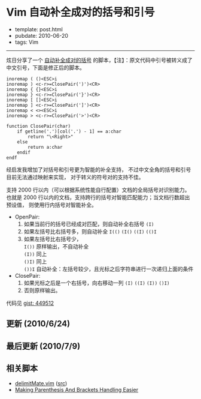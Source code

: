 
# Vim 自动补全成对的括号和引号

- template: post.html
- pubdate: 2010-06-20
- tags: Vim

----


炫日分享了一个 [自动补全成对的括号](http://aoyme.wordpress.com/2010/05/31/%E5%9C%A8vim%E4%B8%AD%E5%B0%86%E6%8B%AC%E5%8F%B7%E8%87%AA%E5%8A%A8%E8%A1%A5%E5%85%A8%EF%BC%9A/)
的脚本，【注】：原文代码中引号被转义成了中文引号，下面是修正后的脚本。

```
inoremap ( ()<ESC>i
inoremap ) <c-r>=ClosePair(')')<CR>
inoremap { {}<ESC>i
inoremap } <c-r>=ClosePair('}')<CR>
inoremap [ []<ESC>i
inoremap ] <c-r>=ClosePair(']')<CR>
inoremap < <><ESC>i
inoremap > <c-r>=ClosePair('>')<CR>

function ClosePair(char)
    if getline('.')[col('.') - 1] == a:char
        return "\<Right>"
    else
        return a:char
    endif
endf
```


经启发我增加了对括号和引号更为智能的补全支持，
不过中文全角的括号和引号目前无法通过映射来实现，
对于转义的符号对的支持不佳。

支持 2000 行以内（可以根据系统性能自行配置）文档的全局括号对识别能力。
也就是 2000 行以内的文档，支持跨行的括号对智能匹配能力；当文档行数超出预设值，
则使用行内括号对智能补全。

* OpenPair:
    1. 如果当前行的括号已经成对匹配，则自动补全右括号 `(I)`
    1. 如果左括号比右括号多，则自动补全  `I(()` `(I()` `((I)` `(()I`
    1. 如果左括号比右括号少，<br />
        `I())` 原样输出，不自动补全<br />
        `(I))` 同上<br />
        `()I)` 同上<br />
        `())I` 自动补全：左括号较少，且光标之后字符串进行一次递归上面的条件
* ClosePair:
    1. 如果光标之后是一个右括号，向右移动一列 `(I)` `((I)` `(I))` `()I)`
    1. 否则原样输出。

代码见 [gist: 449512](http://gist.github.com/449512)

## 更新 (2010/6/24)

## 最后更新 (2010/7/9)

## 相关脚本

* [delimitMate.vim](http://www.vim.org/scripts/script.php?script_id=2754)
  ([src](http://github.com/Raimondi/delimitMate))
* [Making Parenthesis And Brackets Handling Easier](http://vim.wikia.com/wiki/Making_Parenthesis_And_Brackets_Handling_Easier)

